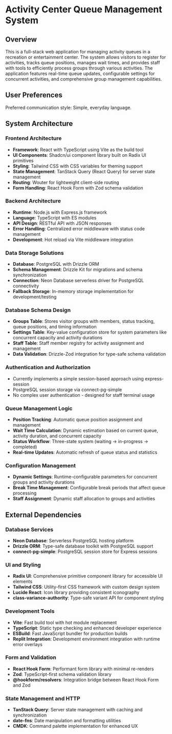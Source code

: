 # Activity Center Queue Management System

## Overview

This is a full-stack web application for managing activity queues in a recreation or entertainment center. The system allows visitors to register for activities, tracks queue positions, manages wait times, and provides staff with tools to efficiently process groups through various activities. The application features real-time queue updates, configurable settings for concurrent activities, and comprehensive group management capabilities.

## User Preferences

Preferred communication style: Simple, everyday language.

## System Architecture

### Frontend Architecture
- **Framework**: React with TypeScript using Vite as the build tool
- **UI Components**: Shadcn/ui component library built on Radix UI primitives
- **Styling**: Tailwind CSS with CSS variables for theming support
- **State Management**: TanStack Query (React Query) for server state management
- **Routing**: Wouter for lightweight client-side routing
- **Form Handling**: React Hook Form with Zod schema validation

### Backend Architecture
- **Runtime**: Node.js with Express.js framework
- **Language**: TypeScript with ES modules
- **API Design**: RESTful API with JSON responses
- **Error Handling**: Centralized error middleware with status code management
- **Development**: Hot reload via Vite middleware integration

### Data Storage Solutions
- **Database**: PostgreSQL with Drizzle ORM
- **Schema Management**: Drizzle Kit for migrations and schema synchronization
- **Connection**: Neon Database serverless driver for PostgreSQL connectivity
- **Fallback Storage**: In-memory storage implementation for development/testing

### Database Schema Design
- **Groups Table**: Stores visitor groups with members, status tracking, queue positions, and timing information
- **Settings Table**: Key-value configuration store for system parameters like concurrent capacity and activity durations
- **Staff Table**: Staff member registry for activity assignment and management
- **Data Validation**: Drizzle-Zod integration for type-safe schema validation

### Authentication and Authorization
- Currently implements a simple session-based approach using express-session
- PostgreSQL session storage via connect-pg-simple
- No complex user authentication - designed for staff terminal usage

### Queue Management Logic
- **Position Tracking**: Automatic queue position assignment and management
- **Wait Time Calculation**: Dynamic estimation based on current queue, activity duration, and concurrent capacity
- **Status Workflow**: Three-state system (waiting → in-progress → completed)
- **Real-time Updates**: Automatic refresh of queue status and statistics

### Configuration Management
- **Dynamic Settings**: Runtime-configurable parameters for concurrent groups and activity durations
- **Break Time Management**: Configurable break periods that affect queue processing
- **Staff Assignment**: Dynamic staff allocation to groups and activities

## External Dependencies

### Database Services
- **Neon Database**: Serverless PostgreSQL hosting platform
- **Drizzle ORM**: Type-safe database toolkit with PostgreSQL support
- **connect-pg-simple**: PostgreSQL session store for Express sessions

### UI and Styling
- **Radix UI**: Comprehensive primitive component library for accessible UI elements
- **Tailwind CSS**: Utility-first CSS framework with custom design system
- **Lucide React**: Icon library providing consistent iconography
- **class-variance-authority**: Type-safe variant API for component styling

### Development Tools
- **Vite**: Fast build tool with hot module replacement
- **TypeScript**: Static type checking and enhanced developer experience
- **ESBuild**: Fast JavaScript bundler for production builds
- **Replit Integration**: Development environment integration with runtime error overlays

### Form and Validation
- **React Hook Form**: Performant form library with minimal re-renders
- **Zod**: TypeScript-first schema validation library
- **@hookform/resolvers**: Integration bridge between React Hook Form and Zod

### State Management and HTTP
- **TanStack Query**: Server state management with caching and synchronization
- **date-fns**: Date manipulation and formatting utilities
- **CMDK**: Command palette implementation for enhanced UX
